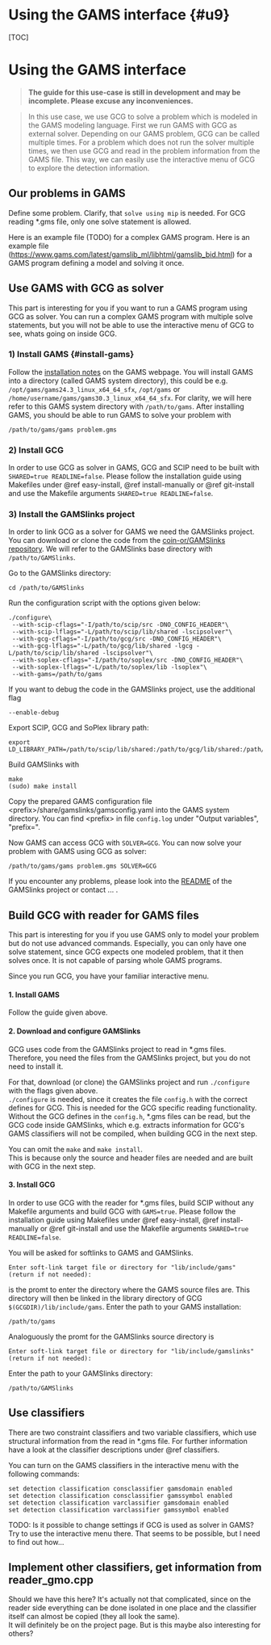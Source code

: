# Using the GAMS interface {#u9}

[TOC]

# Using the GAMS interface

> **The guide for this use-case is still in development and may be incomplete. Please excuse any inconveniences.**

> In this use case, we use GCG to solve a problem which is modeled in the GAMS modeling language.
> First we run GAMS with GCG as external solver. Depending on our GAMS problem, GCG can be called multiple times.
> For a problem which does not run the solver multiple times, we then use GCG and read in the problem information
> from the GAMS file. This way, we can easily use the interactive menu of GCG to explore the detection information.

## Our problems in GAMS
Define some problem. Clarify, that `solve using mip` is needed. For GCG reading *.gms file, only one solve statement is allowed.

Here is an example file (TODO) for a complex GAMS program.
Here is an example file (https://www.gams.com/latest/gamslib_ml/libhtml/gamslib_bid.html) for a GAMS program defining a model and solving it once.

## Use GAMS with GCG as solver
This part is interesting for you if you want to run a GAMS program using GCG as solver. You can run a complex GAMS program with multiple solve statements,
but you will not be able to use the interactive menu of GCG to see, whats going on inside GCG.

### 1) Install GAMS {#install-gams}
Follow the [installation notes](https://www.gams.com/latest/docs/UG_UNIX_INSTALL.html) on the GAMS webpage.
You will install GAMS into a directory (called GAMS system directory), this could be e.g. `/opt/gams/gams24.3_linux_x64_64_sfx`, `/opt/gams`
or `/home/username/gams/gams30.3_linux_x64_64_sfx`.
For clarity, we will here refer to this GAMS system directory with `/path/to/gams`.
After installing GAMS, you should be able to run GAMS to solve your problem with

    /path/to/gams/gams problem.gms

### 2) Install GCG
In order to use GCG as solver in GAMS, GCG and SCIP need to be built with `SHARED=true READLINE=false`.
Please follow the installation guide using Makefiles under @ref easy-install, @ref install-manually or @ref git-install and use the Makefile arguments `SHARED=true READLINE=false`.

### 3) Install the GAMSlinks project
In order to link GCG as a solver for GAMS we need the GAMSlinks project.
You can download or clone the code from the [coin-or/GAMSlinks repository](https://github.com/coin-or/GAMSlinks).
We will refer to the GAMSlinks base directory with `/path/to/GAMSlinks`.

Go to the GAMSlinks directory:

    cd /path/to/GAMSlinks

Run the configuration script with the options given below:

    ./configure\
     --with-scip-cflags="-I/path/to/scip/src -DNO_CONFIG_HEADER"\
     --with-scip-lflags="-L/path/to/scip/lib/shared -lscipsolver"\
     --with-gcg-cflags="-I/path/to/gcg/src -DNO_CONFIG_HEADER"\
     --with-gcg-lflags="-L/path/to/gcg/lib/shared -lgcg -L/path/to/scip/lib/shared -lscipsolver"\
     --with-soplex-cflags="-I/path/to/soplex/src -DNO_CONFIG_HEADER"\
     --with-soplex-lflags="-L/path/to/soplex/lib -lsoplex"\
     --with-gams=/path/to/gams

If you want to debug the code in the GAMSlinks project, use the additional flag

    --enable-debug

Export SCIP, GCG and SoPlex library path:

    export LD_LIBRARY_PATH=/path/to/scip/lib/shared:/path/to/gcg/lib/shared:/path/to/soplex/lib

Build GAMSlinks with

    make
    (sudo) make install

Copy the prepared GAMS configuration file \<prefix\>/share/gamslinks/gamsconfig.yaml into the GAMS system directory.
You can find \<prefix\> in file `config.log` under "Output variables", "prefix=".

Now GAMS can access GCG with `SOLVER=GCG`. You can now solve your problem with GAMS using GCG as solver:

    /path/to/gams/gams problem.gms SOLVER=GCG
    
If you encounter any problems, please look into the [README](https://github.com/coin-or/GAMSlinks/blob/master/README.md) of the GAMSlinks project or contact ... .


## Build GCG with reader for GAMS files
This part is interesting for you if you use GAMS only to model your problem but do not use advanced commands. Especially, you can only have one solve statement, since GCG expects one modeled problem, that it then solves once. It is not capable of parsing whole GAMS programs.  

Since you run GCG, you have your familiar interactive menu.

#### 1. Install GAMS
Follow the guide given above.

#### 2. Download and configure GAMSlinks
GCG uses code from the GAMSlinks project to read in *.gms files. Therefore, you need the files from the GAMSlinks project, but you do not need to install it.

For that, download (or clone) the GAMSlinks project and run `./configure` with the flags given above.  
`./configure` is needed, since it creates the file `config.h` with the correct defines for GCG. This is needed for the GCG specific reading functionality. Without the GCG defines in the `config.h`, *.gms files can be read, but the GCG code inside GAMSlinks, which e.g. extracts information for GCG's GAMS classifiers will not be compiled, when building GCG in the next step.

You can omit the `make` and `make install`.  
This is because only the source and header files are needed and are built with GCG in the next step.

#### 3. Install GCG
In order to use GCG with the reader for *.gms files, build SCIP without any Makefile arguments and build GCG with `GAMS=true`.
Please follow the installation guide using Makefiles under @ref easy-install, @ref install-manually or @ref git-install and use the Makefile arguments `SHARED=true READLINE=false`.

You will be asked for softlinks to GAMS and GAMSlinks.

    Enter soft-link target file or directory for "lib/include/gams" (return if not needed):

is the promt to enter the directory where the GAMS source files are. This directory will then be linked in the library directory of GCG `$(GCGDIR)/lib/include/gams`. Enter the path to your GAMS installation:

    /path/to/gams

Analoguously the promt for the GAMSlinks source directory is

    Enter soft-link target file or directory for "lib/include/gamslinks" (return if not needed):

Enter the path to your GAMSlinks directory:

    /path/to/GAMSlinks


## Use classifiers
There are two constraint classifiers and two variable classifiers, which use structural information from the read in *.gms file. For further information have a look at the classifier descriptions under @ref classifiers.

You can turn on the GAMS classifiers in the interactive menu with the following commands:

    set detection classification consclassifier gamsdomain enabled
    set detection classification consclassifier gamssymbol enabled
    set detection classification varclassifier gamsdomain enabled
    set detection classification varclassifier gamssymbol enabled

TODO: Is it possible to change settings if GCG is used as solver in GAMS? Try to use the interactive menu there. That seems to be possible, but I need to find out how...

## Implement other classifiers, get information from reader_gmo.cpp
Should we have this here? It's actually not that complicated, since on the reader side everything can be done isolated in one place and the classifier itself can almost be copied (they all look the same).  
It will definitely be on the project page. But is this maybe also interesting for others?
